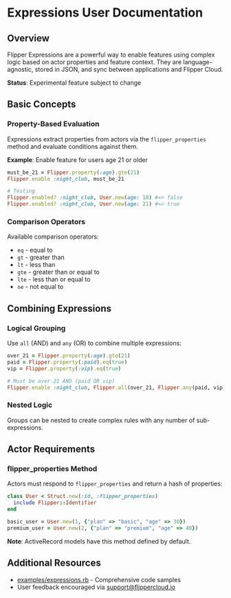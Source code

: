 # Expressions User Documentation

## Overview
Flipper Expressions are a powerful way to enable features using complex logic based on actor properties and feature context. They are language-agnostic, stored in JSON, and sync between applications and Flipper Cloud.

**Status**: Experimental feature subject to change

## Basic Concepts

### Property-Based Evaluation
Expressions extract properties from actors via the `flipper_properties` method and evaluate conditions against them.

**Example**: Enable feature for users age 21 or older
```ruby
must_be_21 = Flipper.property(:age).gte(21)
Flipper.enable :night_club, must_be_21

# Testing
Flipper.enabled? :night_club, User.new(age: 18) #=> false
Flipper.enabled? :night_club, User.new(age: 21) #=> true
```

### Comparison Operators
Available comparison operators:
- `eq` - equal to
- `gt` - greater than
- `lt` - less than
- `gte` - greater than or equal to
- `lte` - less than or equal to
- `ne` - not equal to

## Combining Expressions

### Logical Grouping
Use `all` (AND) and `any` (OR) to combine multiple expressions:

```ruby
over_21 = Flipper.property(:age).gte(21)
paid = Flipper.property(:paid).eq(true)
vip = Flipper.property(:vip).eq(true)

# Must be over 21 AND (paid OR vip)
Flipper.enable :night_club, Flipper.all(over_21, Flipper.any(paid, vip))
```

### Nested Logic
Groups can be nested to create complex rules with any number of sub-expressions.

## Actor Requirements

### flipper_properties Method
Actors must respond to `flipper_properties` and return a hash of properties:

```ruby
class User < Struct.new(:id, :flipper_properties)
  include Flipper::Identifier
end

basic_user = User.new(1, {"plan" => "basic", "age" => 30})
premium_user = User.new(2, {"plan" => "premium", "age" => 40})
```

**Note**: ActiveRecord models have this method defined by default.

## Additional Resources
- [examples/expressions.rb](https://github.com/flippercloud/flipper/blob/main/examples/expressions.rb) - Comprehensive code samples
- User feedback encouraged via support@flippercloud.io
